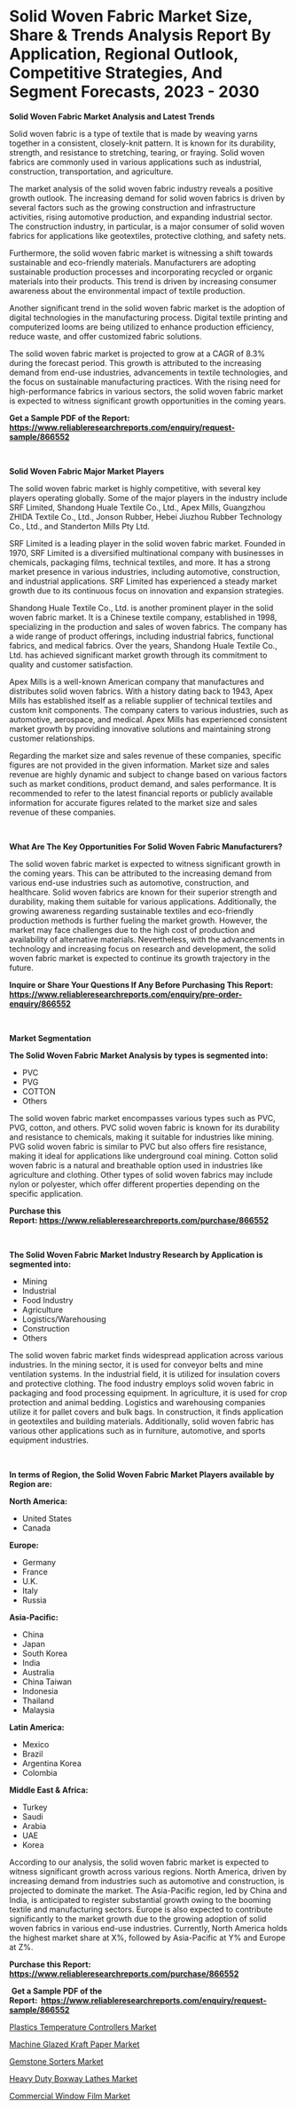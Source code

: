 <p><h1>Solid Woven Fabric Market Size, Share & Trends Analysis Report By Application, Regional Outlook, Competitive Strategies, And Segment Forecasts, 2023 - 2030</h1></p><p><strong>Solid Woven Fabric Market Analysis and Latest Trends</strong></p>
<p><p>Solid woven fabric is a type of textile that is made by weaving yarns together in a consistent, closely-knit pattern. It is known for its durability, strength, and resistance to stretching, tearing, or fraying. Solid woven fabrics are commonly used in various applications such as industrial, construction, transportation, and agriculture.</p><p>The market analysis of the solid woven fabric industry reveals a positive growth outlook. The increasing demand for solid woven fabrics is driven by several factors such as the growing construction and infrastructure activities, rising automotive production, and expanding industrial sector. The construction industry, in particular, is a major consumer of solid woven fabrics for applications like geotextiles, protective clothing, and safety nets.</p><p>Furthermore, the solid woven fabric market is witnessing a shift towards sustainable and eco-friendly materials. Manufacturers are adopting sustainable production processes and incorporating recycled or organic materials into their products. This trend is driven by increasing consumer awareness about the environmental impact of textile production.</p><p>Another significant trend in the solid woven fabric market is the adoption of digital technologies in the manufacturing process. Digital textile printing and computerized looms are being utilized to enhance production efficiency, reduce waste, and offer customized fabric solutions.</p><p>The solid woven fabric market is projected to grow at a CAGR of 8.3% during the forecast period. This growth is attributed to the increasing demand from end-use industries, advancements in textile technologies, and the focus on sustainable manufacturing practices. With the rising need for high-performance fabrics in various sectors, the solid woven fabric market is expected to witness significant growth opportunities in the coming years.</p></p>
<p><strong>Get a Sample PDF of the Report:&nbsp; <a href="https://www.reliableresearchreports.com/enquiry/request-sample/866552">https://www.reliableresearchreports.com/enquiry/request-sample/866552</a></strong></p>
<p>&nbsp;</p>
<p><strong>Solid Woven Fabric Major Market Players</strong></p>
<p><p>The solid woven fabric market is highly competitive, with several key players operating globally. Some of the major players in the industry include SRF Limited, Shandong Huale Textile Co., Ltd., Apex Mills, Guangzhou ZHIDA Textile Co., Ltd., Jonson Rubber, Hebei Jiuzhou Rubber Technology Co., Ltd., and Standerton Mills Pty Ltd. </p><p>SRF Limited is a leading player in the solid woven fabric market. Founded in 1970, SRF Limited is a diversified multinational company with businesses in chemicals, packaging films, technical textiles, and more. It has a strong market presence in various industries, including automotive, construction, and industrial applications. SRF Limited has experienced a steady market growth due to its continuous focus on innovation and expansion strategies.</p><p>Shandong Huale Textile Co., Ltd. is another prominent player in the solid woven fabric market. It is a Chinese textile company, established in 1998, specializing in the production and sales of woven fabrics. The company has a wide range of product offerings, including industrial fabrics, functional fabrics, and medical fabrics. Over the years, Shandong Huale Textile Co., Ltd. has achieved significant market growth through its commitment to quality and customer satisfaction.</p><p>Apex Mills is a well-known American company that manufactures and distributes solid woven fabrics. With a history dating back to 1943, Apex Mills has established itself as a reliable supplier of technical textiles and custom knit components. The company caters to various industries, such as automotive, aerospace, and medical. Apex Mills has experienced consistent market growth by providing innovative solutions and maintaining strong customer relationships.</p><p>Regarding the market size and sales revenue of these companies, specific figures are not provided in the given information. Market size and sales revenue are highly dynamic and subject to change based on various factors such as market conditions, product demand, and sales performance. It is recommended to refer to the latest financial reports or publicly available information for accurate figures related to the market size and sales revenue of these companies.</p></p>
<p>&nbsp;</p>
<p><strong>What Are The Key Opportunities For Solid Woven Fabric Manufacturers?</strong></p>
<p><p>The solid woven fabric market is expected to witness significant growth in the coming years. This can be attributed to the increasing demand from various end-use industries such as automotive, construction, and healthcare. Solid woven fabrics are known for their superior strength and durability, making them suitable for various applications. Additionally, the growing awareness regarding sustainable textiles and eco-friendly production methods is further fueling the market growth. However, the market may face challenges due to the high cost of production and availability of alternative materials. Nevertheless, with the advancements in technology and increasing focus on research and development, the solid woven fabric market is expected to continue its growth trajectory in the future.</p></p>
<p><strong>Inquire or Share Your Questions If Any Before Purchasing This Report: <a href="https://www.reliableresearchreports.com/enquiry/pre-order-enquiry/866552">https://www.reliableresearchreports.com/enquiry/pre-order-enquiry/866552</a></strong></p>
<p>&nbsp;</p>
<p><strong>Market Segmentation</strong></p>
<p><strong>The Solid Woven Fabric Market Analysis by types is segmented into:</strong></p>
<p><ul><li>PVC</li><li>PVG</li><li>COTTON</li><li>Others</li></ul></p>
<p><p>The solid woven fabric market encompasses various types such as PVC, PVG, cotton, and others. PVC solid woven fabric is known for its durability and resistance to chemicals, making it suitable for industries like mining. PVG solid woven fabric is similar to PVC but also offers fire resistance, making it ideal for applications like underground coal mining. Cotton solid woven fabric is a natural and breathable option used in industries like agriculture and clothing. Other types of solid woven fabrics may include nylon or polyester, which offer different properties depending on the specific application.</p></p>
<p><strong>Purchase this Report:&nbsp;<a href="https://www.reliableresearchreports.com/purchase/866552">https://www.reliableresearchreports.com/purchase/866552</a></strong></p>
<p>&nbsp;</p>
<p><strong>The Solid Woven Fabric Market Industry Research by Application is segmented into:</strong></p>
<p><ul><li>Mining</li><li>Industrial</li><li>Food Industry</li><li>Agriculture</li><li>Logistics/Warehousing</li><li>Construction</li><li>Others</li></ul></p>
<p><p>The solid woven fabric market finds widespread application across various industries. In the mining sector, it is used for conveyor belts and mine ventilation systems. In the industrial field, it is utilized for insulation covers and protective clothing. The food industry employs solid woven fabric in packaging and food processing equipment. In agriculture, it is used for crop protection and animal bedding. Logistics and warehousing companies utilize it for pallet covers and bulk bags. In construction, it finds application in geotextiles and building materials. Additionally, solid woven fabric has various other applications such as in furniture, automotive, and sports equipment industries.</p></p>
<p>&nbsp;</p>
<p><strong>In terms of Region, the Solid Woven Fabric Market Players available by Region are:</strong></p>
<p>
    <p> <strong> North America: </strong>
        <ul>
            <li>United States</li>
            <li>Canada</li>
        </ul>
        </p> 
    <p> <strong> Europe: </strong>
        <ul>
            <li>Germany</li>
            <li>France</li>
            <li>U.K.</li>
            <li>Italy</li>
            <li>Russia</li>
        </ul>
        </p> 
    <p> <strong> Asia-Pacific: </strong>
        <ul>
            <li>China</li>
            <li>Japan</li>
            <li>South Korea</li>
            <li>India</li>
            <li>Australia</li>
            <li>China Taiwan</li>
            <li>Indonesia</li>
            <li>Thailand</li>
            <li>Malaysia</li>
        </ul>
        </p> 
    <p> <strong> Latin America: </strong>
        <ul>
            <li>Mexico</li>
            <li>Brazil</li>
            <li>Argentina Korea</li>
            <li>Colombia</li>
        </ul>
        </p> 
    <p> <strong> Middle East & Africa: </strong>
        <ul>
            <li>Turkey</li>
            <li>Saudi</li>
            <li>Arabia</li>
            <li>UAE</li>
            <li>Korea</li>
        </ul>
    </p>
    </p>
<p><p>According to our analysis, the solid woven fabric market is expected to witness significant growth across various regions. North America, driven by increasing demand from industries such as automotive and construction, is projected to dominate the market. The Asia-Pacific region, led by China and India, is anticipated to register substantial growth owing to the booming textile and manufacturing sectors. Europe is also expected to contribute significantly to the market growth due to the growing adoption of solid woven fabrics in various end-use industries. Currently, North America holds the highest market share at X%, followed by Asia-Pacific at Y% and Europe at Z%.</p></p>
<p><strong>Purchase this Report: <a href="https://www.reliableresearchreports.com/purchase/866552">https://www.reliableresearchreports.com/purchase/866552</a></strong></p>
<p>&nbsp;<strong>Get a Sample PDF of the Report:&nbsp;&nbsp;<a href="https://www.reliableresearchreports.com/enquiry/request-sample/866552">https://www.reliableresearchreports.com/enquiry/request-sample/866552</a></strong></p>
<p><strong></strong></p>
<p><p><a href="https://medium.com/@zoeyjohns1903/plastics-temperature-controllers-market-share-evolution-and-market-growth-trends-2023-2030-730c8e7e739b">Plastics Temperature Controllers Market</a></p><p><a href="https://github.com/RickHolmes3/Market-Research-Report-List-2/blob/main/machine-glazed-kraft-paper-market.md">Machine Glazed Kraft Paper Market</a></p><p><a href="https://medium.com/@enosstark1905/gemstone-sorters-market-research-report-its-history-and-forecast-2023-to-2030-b1d2d9e5eaef">Gemstone Sorters Market</a></p><p><a href="https://medium.com/@bartlakin/heavy-duty-boxway-lathes-market-analysis-and-sze-forecasted-for-period-from-2023-to-2030-be132d6e805d">Heavy Duty Boxway Lathes Market</a></p><p><a href="https://github.com/GroverBarry/Market-Research-Report-List-2/blob/main/commercial-window-film-market.md">Commercial Window Film Market</a></p></p>